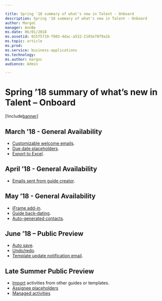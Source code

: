 ```yaml
---

title: Spring '18 summary of what's new in Talent - Onboard
description: Spring '18 summary of what's new in Talent - Onboard
author: MargoC
manager: AnnBe
ms.date: 06/01/2018
ms.assetid: 025f5719-f803-4dac-a532-2193e7079a1b
ms.topic: article
ms.prod: 
ms.service: business-applications
ms.technology: 
ms.author: margoc
audience: Admin

---
```

# Spring ’18 summary of what’s new in Talent – Onboard

[!include[banner](../../../includes/banner.md)]

## March ’18 - General Availability

- [Customizable welcome emails](customizable-welcome-emails.md).
- [Due date placeholders](due-date-placeholders.md).
- [Export to Excel](export-excel.md).

## April ’18 - General Availability

- [Emails sent from guide creator](email-sent-from-creator.md).

## May ’18 - General Availability

- [iFrame add-in](iframe-add-in.md).
- [Guide back-dating](guide-back-dating.md).
- [Auto-generated contacts](auto-generated-contacts).

## June ’18 – Public Preview

- [Auto save](auto-save.md).
- [Undo/redo](undo-redo.md).
- [Template update notification email](template-update-notification-email.md).

## Late Summer Public Preview
- [Import](import.md) activities from other guides or templates.
- [Assignee placeholders](assignee-placeholders.md)
- [Managed activities](managed-activities.md)
